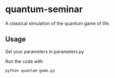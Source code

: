 # quantum-seminar

A classical simulation of the quantum game of life.

## Usage
Set your parameters in parameters.py

Run the code with

```bash
python quantum-game.py
```
